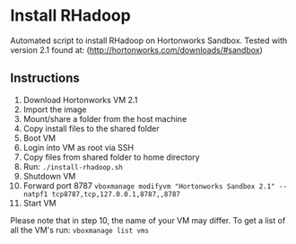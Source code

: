 # Install RHadoop

Automated script to install RHadoop on Hortonworks Sandbox.
Tested with version 2.1 found at:
(http://hortonworks.com/downloads/#sandbox)

## Instructions
1. Download Hortonworks VM 2.1
2. Import the image
3. Mount/share a folder from the host machine
4. Copy install files to the shared folder
5. Boot VM
6. Login into VM as root via SSH
7. Copy files from shared folder to home directory
8. Run: `./install-rhadoop.sh`
9. Shutdown VM
10. Forward port 8787
    `vboxmanage modifyvm "Hortonworks Sandbox 2.1" --natpf1 tcp8787,tcp,127.0.0.1,8787,,8787`
11. Start VM

Please note that in step 10, the name of your VM may differ.
To get a list of all the VM's run:
`vboxmanage list vms`

